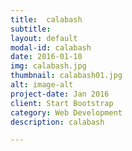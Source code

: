 ```yaml
---
title:  calabash
subtitle:  
layout: default
modal-id: calabash
date: 2016-01-10
img: calabash.jpg
thumbnail: calabash01.jpg
alt: image-alt
project-date: Jan 2016
client: Start Bootstrap
category: Web Development
description: calabash

---
```

